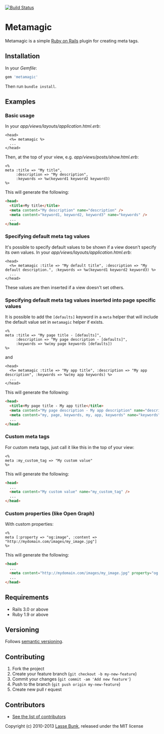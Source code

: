 [![Build Status](https://secure.travis-ci.org/lassebunk/metamagic.png)](http://travis-ci.org/lassebunk/metamagic)

Metamagic
=========

Metamagic is a simple [Ruby on Rails](http://rubyonrails.org) plugin for creating meta tags.

Installation
------------

In your *Gemfile*:

```ruby
gem 'metamagic'
```
  
Then run `bundle install`.

Examples
--------

### Basic usage

In your *app/views/layouts/application.html.erb*:

```erb
<head>
  <%= metamagic %>
  ...
</head>
```

Then, at the top of your view, e.g. *app/views/posts/show.html.erb*:

```erb
<%
meta :title => "My title",
     :description => "My description",
     :keywords => %w(keyword1 keyword2 keyword3)
%>
```

This will generate the following:

```html
<head>
  <title>My title</title>
  <meta content="My description" name="description" />
  <meta content="keyword1, keyword2, keyword3" name="keywords" />
  ...
</head>
```

### Specifying default meta tag values

It's possible to specify default values to be shown if a view doesn't specify its own values. In your *app/views/layouts/application.html.erb*:

```erb
<head>
  <%= metamagic :title => "My default title", :description => "My default description.", :keywords => %w(keyword1 keyword2 keyword3) %>
  ...
</head>
```

These values are then inserted if a view doesn't set others.

### Specifying default meta tag values inserted into page specific values

It is possible to add the `[defaults]` keyword in a `meta` helper that will include the default value set in `metamagic` helper if exists.

```erb
<%
meta :title => "My page title - [defaults]",
     :description => "My page description - [defaults]",
     :keywords => %w(my page keywords [defaults])
%>
```

and

```erb
<head>
  <%= metamagic :title => "My app title", :description => "My app description", :keywords => %w(my app keywords) %>
  ...
</head>
```

This will generate the following:

```html
<head>
  <title>My page title - My app title</title>
  <meta content="My page description - My app description" name="description" />
  <meta content="my, page, keywords, my, app, keywords" name="keywords" />
  ...
</head>
```

### Custom meta tags

For custom meta tags, just call it like this in the top of your view:

```erb
<%
meta :my_custom_tag => "My custom value"
%>
```
  
This will generate the following:

```html
<head>
  ...
  <meta content="My custom value" name="my_custom_tag" />
  ...
</head>
```

### Custom properties (like Open Graph)

With custom properties:

```erb
<%
meta [:property => "og:image", :content => "http://mydomain.com/images/my_image.jpg"]
%>
```

This will generate the following:

```html
<head>
  ...
  <meta content="http://mydomain.com/images/my_image.jpg" property="og:image" />
  ...
</head>
```

Requirements
------------

* Rails 3.0 or above
* Ruby 1.9 or above

Versioning
----------

Follows [semantic versioning](http://semver.org/).

Contributing
------------

1. Fork the project
2. Create your feature branch (`git checkout -b my-new-feature`)
3. Commit your changes (`git commit -am 'Add new feature'`)
4. Push to the branch (`git push origin my-new-feature`)
5. Create new pull r
equest

Contributors
------------

* [See the list of contributors](https://github.com/lassebunk/metamagic/graphs/contributors)

Copyright (c) 2010-2013 [Lasse Bunk](http://lassebunk.dk), released under the MIT license